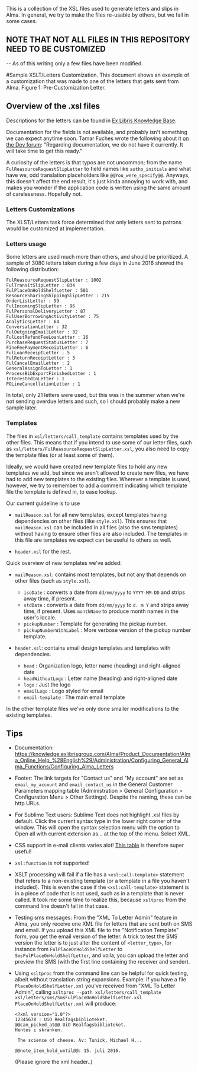 
This is a collection of the XSL files used to generate letters and slips in
Alma.  In general, we try to
make the files re-usable by others, but we fail in some cases.

## NOTE THAT NOT ALL FILES IN THIS REPOSITORY NEED TO BE CUSTOMIZED
 
 -- As of this writing only a few files have been modified.

#Sample XSLT/Letters Customization.
This document shows an example of a customization that was made to one of the letters that gets sent from Alma.
Figure 1: Pre-Customization Letter.


## Overview of the .xsl files

Descriptions for the letters can be found in [Ex Libris Knowledge Base](http://knowledge.exlibrisgroup.com/Alma/Product_Documentation/Alma_Online_Help_%28English%29/Administration/Configuring_General_Alma_Functions/Configuring_Alma_Letters#Letter_Types).

Documentation for the fields is not available, and probably isn't something we
can expect anytime soon. Tamar Fuches wrote the following about it [on the Dev
forum](https://developers.exlibrisgroup.com/discussions#!/forum/posts/list/273.page):
"Regarding documentation, we do not have it currently. It will take time to get
this ready."

A curiosity of the letters is that typos are not uncommon; from the name
`FulReasourceRequestSlipLetter` to field names like `autho_initials` and what
have we, odd translation placeholders like `@@You_were_specify@@`. Anyways,
this doesn't affect the end result, it's just kinda annoying to work with,
and makes you wonder if the application code is written using the same amount
of carelessness. Hopefully not.

### Letters Customizations

The XLST/Letters task force determined that only letters sent to patrons would be customized at
implementation.  

### Letters usage

Some letters are used much more than others, and should be prioritized. A sample
of 3080 letters taken during a few days in June 2016 showed the following distribution:

    FulReasourceRequestSlipLetter : 1002
    FulTransitSlipLetter : 834
    FulPlaceOnHoldShelfLetter : 501
    ResourceSharingShippingSlipLetter : 215
    OrderListLetter : 99
    FulIncomingSlipLetter : 96
    FulPersonalDeliveryLetter : 87
    FulUserBorrowingActivityLetter : 75
    AnalyticsLetter : 64
    ConversationLetter : 32
    FulOutgoingEmailLetter : 32
    FulLostRefundFeeLoanLetter : 16
    PurchaseRequestStatusLetter : 7
    FineFeePaymentReceiptLetter : 6
    FulLoanReceiptLetter : 5
    FulReturnReceiptLetter : 3
    FulCancelEmailLetter : 2
    GeneralAssignToLetter : 1
    ProcessBibExportFinishedLetter : 1
    InterestedInLetter : 1
    POLineCancellationLetter : 1

In total, only 21 letters were used, but this was in the summer when we're not sending
overdue letters and such, so I should probably make a new sample later.

### Templates

The files in `xsl/letters/call_template` contains templates used by the other
files. This means that if you intend to use some of our letter files, such as
`xsl/letters/FulReasourceRequestSlipLetter.xsl`, you also need to copy the
template files (or at least some of them).

Ideally, we would have created new template files to hold any new templates
we add, but since we aren't allowed to create new files, we have had to add
new templates to the existing files. Wherever a template is used, however,
we try to remember to add a comment indicating which template file the template
is defined in, to ease lookup.

Our current guideline is to use

* `mailReason.xsl` for all new templates, except templates having
  dependencies on other files (like `style.xsl`). This ensures that
  `mailReason.xsl` can be included in all files (also the sms templates)
  without having to ensure other files are also included. The templates in
  this file are templates we expect can be useful to others as well.

* `header.xsl` for the rest.

Quick overview of new templates we've added:

* `mailReason.xsl`: contains most templates, but not any that depends on other files (such as `style.xsl`).
  * `isoDate` : converts a date from `dd/mm/yyyy` to `YYYY-MM-DD` and strips away time, if present.
  * `stdDate` : converts a date from `dd/mm/yyyy` to `d. m Y` and strips away time, if present. Uses `monthName`
    to produce month names in the user's locale.
  * `pickupNumber` : Template for generating the pickup number.
  * `pickupNumberWithLabel` : More verbose version of the pickup number template.

* `header.xsl`: contains email design templates and templates with dependencies.
  * `head` : Organization logo, letter name (heading) and right-aligned date
  * `headWithoutLogo` : Letter name (heading) and right-aligned date
  * `logo` : Just the logo
  * `emailLogo` : Logo styled for email
  * `email-template` : The main email template

In the other template files we've only done smaller modifications to the
existing templates.



## Tips

* Documentation: https://knowledge.exlibrisgroup.com/Alma/Product_Documentation/Alma_Online_Help_%28English%29/Administration/Configuring_General_Alma_Functions/Configuring_Alma_Letters

* Footer: The link targets for "Contact us" and "My account" are set as
  `email_my_account` and `email_contact_us` in the General Customer Parameters
  mapping table (Administration > General Configuration > Configuration Menu >
  Other Settings). Despite the naming, these can be http URLs.

* For Sublime Text users: Sublime Text does not highlight .xsl files by
  default. Click the current syntax type in the lower right corner of the
  window. This will open the syntax selection menu with the option to Open all
  with current extension as... at the top of the menu. Select XML.

* CSS support in e-mail clients varies alot! [This
  table](https://www.campaignmonitor.com/css/) is therefore super useful!

* `xsl:function` is *not* supported!

* XSLT processing will fail if a file has a `<xsl:call-template>` statement
  that refers to a non-existing template (or a template in a file you haven't
  included). This is even the case if the `<xsl:call-template>` statement is
  in a piece of code that is not used, such as in a template that is never
  called. It took me some time to realize this, because `xsltproc` from the
  command line doesn't fail in that case.

* Testing sms messages: From the "XML To Letter Admin" feature in Alma, you
  only receive one XML file for letters that are sent both on SMS and email.
  If you upload this XML file to the "Notification Template" form, you get the
  email version of the letter. A trick to test the SMS version the letter is
  to just alter the content of `<letter_type>`, for instance from
  `FulPlaceOnHoldShelfLetter` to `SmsFulPlaceOnHoldShelfLetter`, and voila,
  you can upload the letter and preview the SMS (with the first line
  containing the receiver and sender).

* Using `xsltproc` from the command line can be helpful for quick testing,
  albeit without translation string expansions. Example: if you have a file
  `PlaceOnHoldShelfLetter.xml` you've received from "XML To Letter Admin",
  calling `xsltproc --path xsl/letters/call_template
  xsl/letters/sms/SmsFulPlaceOnHoldShelfLetter.xsl PlaceOnHoldShelfLetter.xml`
  will produce:

  ```
  <?xml version="1.0"?>
  12345678 : UiO Realfagsbiblioteket.
  @@can_picked_at@@ UiO Realfagsbiblioteket.
  Hentes i skranken.

   The science of cheese. Av: Tunick, Michael H...

  @@note_item_held_until@@: 15. juli 2016.
  ```

  (Please ignore the xml header..)
